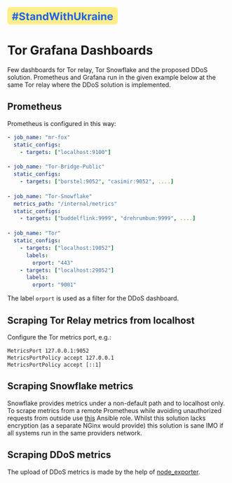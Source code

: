 [![StandWithUkraine](https://raw.githubusercontent.com/vshymanskyy/StandWithUkraine/main/badges/StandWithUkraine.svg)](https://github.com/vshymanskyy/StandWithUkraine/blob/main/docs/README.md)

# Tor Grafana Dashboards

Few dashboards for Tor relay, Tor Snowflake and the proposed DDoS solution.
Prometheus and Grafana run in the given example below at the same Tor relay where the DDoS solution is implemented.

## Prometheus

Prometheus is configured in this way:

```yaml
- job_name: "mr-fox"
  static_configs:
    - targets: ["localhost:9100"]

- job_name: "Tor-Bridge-Public"
  static_configs:
    - targets: ["borstel:9052", "casimir:9052", ....]

- job_name: "Tor-Snowflake"
  metrics_path: "/internal/metrics"
  static_configs:
    - targets: ["buddelflink:9999", "drehrumbum:9999", ....]

- job_name: "Tor"
  static_configs:
    - targets: ["localhost:19052"]
      labels:
        orport: "443"
    - targets: ["localhost:29052"]
      labels:
        orport: "9001"
```

The label `orport` is used as a filter for the DDoS dashboard.

## Scraping Tor Relay metrics from localhost

Configure the Tor metrics port, e.g.:

```config
MetricsPort 127.0.0.1:9052
MetricsPortPolicy accept 127.0.0.1
MetricsPortPolicy accept [::1]
```

## Scraping Snowflake metrics

Snowflake provides metrics under a non-default path and to localhost only.
To scrape metrics from a remote Prometheus while avoiding unauthorized requests from outside
use [this](https://github.com/toralf/tor-relays/blob/main/playbooks/roles/setup-snowflake/tasks/firewall.yaml#L10) Ansible role.
Whilst this solution lacks encryption (as a separate NGinx would provide) this solution is sane IMO if all systems run in the same providers network.

## Scraping DDoS metrics

The upload of DDoS metrics is made by the help of [node_exporter](https://github.com/prometheus/node_exporter).
